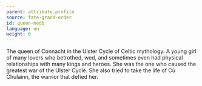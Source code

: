 ```yaml
---
parent: attribute.profile
source: fate-grand-order
id: queen-medb
language: en
weight: 0
---
```


The queen of Connacht in the Ulster Cycle of Celtic mythology.
A young girl of many lovers who betrothed, wed, and sometimes even had physical relationships with many kings and heroes.
She was the one who caused the greatest war of the Ulster Cycle.
She also tried to take the life of Cú Chulainn, the warrior that defied her.
